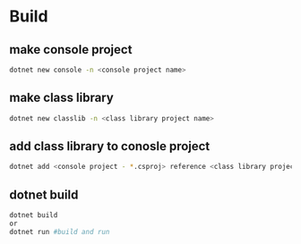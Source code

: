 # Build 

## make console project

```sh
dotnet new console -n <console project name>
```

## make class library

```sh
dotnet new classlib -n <class library project name>
```

## add class library to conosle project 

```sh
dotnet add <console project - *.csproj> reference <class library project - *.csproj>
```

## dotnet build

```sh
dotnet build 
or
dotnet run #build and run 
```